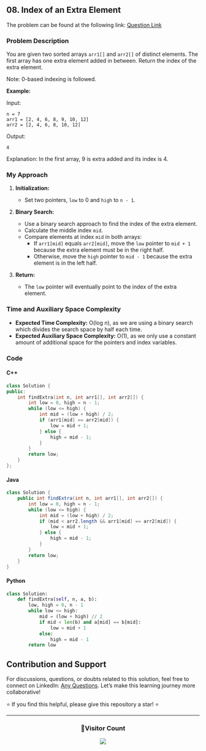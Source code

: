## 08. Index of an Extra Element

The problem can be found at the following link: [Question Link](https://www.geeksforgeeks.org/problems/index-of-an-extra-element/1)

### Problem Description

You are given two sorted arrays `arr1[]` and `arr2[]` of distinct elements. The first array has one extra element added in between. Return the index of the extra element.

Note: 0-based indexing is followed.

**Example:**

Input:
```
n = 7
arr1 = [2, 4, 6, 8, 9, 10, 12]
arr2 = [2, 4, 6, 8, 10, 12]
```
Output:
```
4
```
Explanation:
In the first array, 9 is extra added and its index is 4.

### My Approach

1. **Initialization:**
   - Set two pointers, `low` to 0 and `high` to `n - 1`.

2. **Binary Search:**
   - Use a binary search approach to find the index of the extra element.
   - Calculate the middle index `mid`.
   - Compare elements at index `mid` in both arrays:
     - If `arr1[mid]` equals `arr2[mid]`, move the `low` pointer to `mid + 1` because the extra element must be in the right half.
     - Otherwise, move the `high` pointer to `mid - 1` because the extra element is in the left half.

3. **Return:**
   - The `low` pointer will eventually point to the index of the extra element.

### Time and Auxiliary Space Complexity

- **Expected Time Complexity:** O(log n), as we are using a binary search which divides the search space by half each time.
- **Expected Auxiliary Space Complexity:** O(1), as we only use a constant amount of additional space for the pointers and index variables.

### Code

#### C++

```cpp
class Solution {
public:
    int findExtra(int n, int arr1[], int arr2[]) {
        int low = 0, high = n - 1;
        while (low <= high) {
            int mid = (low + high) / 2;
            if (arr1[mid] == arr2[mid]) {
                low = mid + 1;
            } else {
                high = mid - 1;
            }
        }
        return low;
    }
};
```

#### Java

```java
class Solution {
    public int findExtra(int n, int arr1[], int arr2[]) {
        int low = 0, high = n - 1;
        while (low <= high) {
            int mid = (low + high) / 2;
            if (mid < arr2.length && arr1[mid] == arr2[mid]) {
                low = mid + 1;
            } else {
                high = mid - 1;
            }
        }
        return low;
    }
}
```

#### Python

```python
class Solution:
    def findExtra(self, n, a, b):
        low, high = 0, n - 1
        while low <= high:
            mid = (low + high) // 2
            if mid < len(b) and a[mid] == b[mid]:
                low = mid + 1
            else:
                high = mid - 1
        return low
```

## Contribution and Support

For discussions, questions, or doubts related to this solution, feel free to connect on LinkedIn: [Any Questions](https://www.linkedin.com/in/het-patel-8b110525a/). Let’s make this learning journey more collaborative!

⭐ If you find this helpful, please give this repository a star! ⭐

---

<div align="center">
  <h3><b>📍Visitor Count</b></h3>
</div>

<p align="center">
  <img src="https://profile-counter.glitch.me/Hunterdii/count.svg" />
</p>
